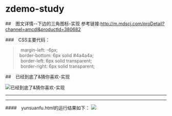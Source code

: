 # zdemo-study

##　图文详情--下边的三角图标-实现
参考链接:http://m.mdscj.com/proDetail?channel=amcdl&productId=380682


###　CSS主要代码：
 >  margin-left: -6px;  
 >  border-bottom: 6px solid #4a4a4a;  
 >  border-left: 6px solid transparent;  
 >  border-right: 6px solid transparent;
    

##　已经到底了&猜你喜欢-实现

![已经到底了&猜你喜欢-实现](https://raw.githubusercontent.com/xiangruding123/zdemo-study/master/img/cs.png)


-----------------------
--------------------


####　yunsuanfu.html的运行结果如下：
![](https://github.com/xiangruding123/zdemo-study/blob/master/img/20.png?raw=true)

